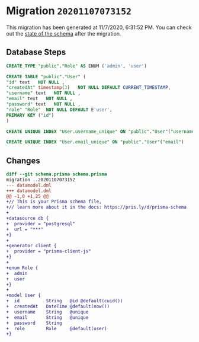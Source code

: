 # Migration `20201107073152`

This migration has been generated at 11/7/2020, 6:31:52 PM.
You can check out the [state of the schema](./schema.prisma) after the migration.

## Database Steps

```sql
CREATE TYPE "public"."Role" AS ENUM ('admin', 'user')

CREATE TABLE "public"."User" (
"id" text   NOT NULL ,
"createdAt" timestamp(3)   NOT NULL DEFAULT CURRENT_TIMESTAMP,
"username" text   NOT NULL ,
"email" text   NOT NULL ,
"password" text   NOT NULL ,
"role" "Role"  NOT NULL DEFAULT E'user',
PRIMARY KEY ("id")
)

CREATE UNIQUE INDEX "User.username_unique" ON "public"."User"("username")

CREATE UNIQUE INDEX "User.email_unique" ON "public"."User"("email")
```

## Changes

```diff
diff --git schema.prisma schema.prisma
migration ..20201107073152
--- datamodel.dml
+++ datamodel.dml
@@ -1,0 +1,25 @@
+// This is your Prisma schema file,
+// learn more about it in the docs: https://pris.ly/d/prisma-schema
+
+datasource db {
+  provider = "postgresql"
+  url = "***"
+}
+
+generator client {
+  provider = "prisma-client-js"
+}
+
+enum Role {
+  admin
+  user
+}
+
+model User {
+  id          String   @id @default(cuid())
+  createdAt   DateTime @default(now())
+  username    String   @unique
+  email       String   @unique
+  password    String
+  role        Role     @default(user)
+}
```


